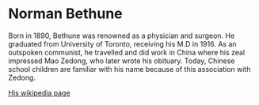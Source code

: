 # Norman Bethune

Born in 1890, Bethune was renowned as a physician and surgeon. He graduated from University of Toronto, receiving his M.D in 1916. As an outspoken communist, he travelled and did work in China where his zeal impressed Mao Zedong, who later wrote his obituary. Today, Chinese school children are familiar with his name because of this association with Zedong.

[His wikipedia page](https://en.wikipedia.org/wiki/Norman_Bethune)
